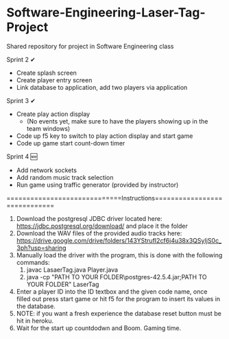 # Software-Engineering-Laser-Tag-Project
Shared repository for project in Software Engineering class

Sprint 2 ✔
+ Create splash screen
+ Create player entry screen
+ Link database to application, add two players via application

Sprint 3 ✔
+ Create play action display
    - (No events yet, make sure to have the players showing up in the team windows)
+ Code up f5 key to switch to play action display and start game
+ Code up game start count-down timer

Sprint 4 🆕
+ Add network sockets
+ Add random music track selection
+ Run game using traffic generator (provided by instructor)

=============================Instructions=============================
1. Download the postgresql JDBC driver located here: https://jdbc.postgresql.org/download/ and place it the folder
2. Download the WAV files of the provided audio tracks here: https://drive.google.com/drive/folders/143YStrufI2cf6j4u38x3QSyIjS0c_3ph?usp=sharing
3. Manually load the driver with the program, this is done with the following commands:
    1. javac LasaerTag.java Player.java
    2. java -cp "PATH TO YOUR FOLDER\postgres-42.5.4.jar;PATH TO YOUR FOLDER" LaserTag
3. Enter a player ID into the ID textbox and the given code name, once filled out press start game or hit f5 for the program to insert its values in the  database.
4. NOTE: if you want a fresh experience the database reset button must be hit in heroku.
5. Wait for the start up countdodwn and Boom. Gaming time.
